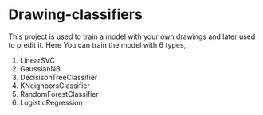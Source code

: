 # Drawing-classifiers

This project is used to train a model with your own drawings and later used to predit it.
Here You can train the model with 6 types,
1. LinearSVC
2. GaussianNB
3. DecisisonTreeClassifier
4. KNeighborsClassifier
5. RandomForestClassifier
6. LogisticRegression
 
